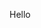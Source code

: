 <!DOCTYPE html>
<html>
<head>
  <title> Dinign Deals </title>
</head>
<body>
  <p> Hello </p>
</body>
</html>
